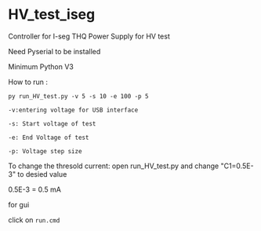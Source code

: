 # HV_test_iseg
Controller for I-seg THQ Power Supply for HV test

Need Pyserial to be installed 

Minimum Python V3 

How to run : 
```
py run_HV_test.py -v 5 -s 10 -e 100 -p 5

-v:entering voltage for USB interface

-s: Start voltage of test

-e: End Voltage of test

-p: Voltage step size

```


To change the thresold current:  open run_HV_test.py and change "C1=0.5E-3" to desied value

0.5E-3 = 0.5 mA 

for gui

click on `run.cmd`
